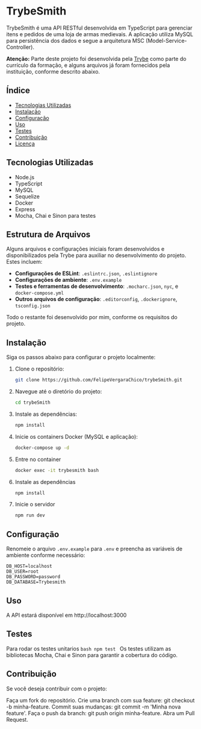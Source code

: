 # TrybeSmith

TrybeSmith é uma API RESTful desenvolvida em TypeScript para gerenciar itens e pedidos de uma loja de armas medievais. A aplicação utiliza MySQL para persistência dos dados e segue a arquitetura MSC (Model-Service-Controller).

**Atenção:** Parte deste projeto foi desenvolvida pela [Trybe](https://www.betrybe.com/) como parte do currículo da formação, e alguns arquivos já foram fornecidos pela instituição, conforme descrito abaixo.

## Índice

- [Tecnologias Utilizadas](#tecnologias-utilizadas)
- [Instalação](#instalação)
- [Configuração](#configuração)
- [Uso](#uso)
- [Testes](#testes)
- [Contribuição](#contribuição)
- [Licença](#licença)

## Tecnologias Utilizadas

- Node.js
- TypeScript
- MySQL
- Sequelize
- Docker
- Express
- Mocha, Chai e Sinon para testes

## Estrutura de Arquivos

Alguns arquivos e configurações iniciais foram desenvolvidos e disponibilizados pela Trybe para auxiliar no desenvolvimento do projeto. Estes incluem:

- **Configurações de ESLint**: `.eslintrc.json`, `.eslintignore`
- **Configurações de ambiente**: `.env.example`
- **Testes e ferramentas de desenvolvimento**: `.mocharc.json`, `nyc`, e `docker-compose.yml`
- **Outros arquivos de configuração**: `.editorconfig`, `.dockerignore`, `tsconfig.json`

Todo o restante foi desenvolvido por mim, conforme os requisitos do projeto.

## Instalação

Siga os passos abaixo para configurar o projeto localmente:

1. Clone o repositório:

    ```bash
    git clone https://github.com/FelipeVergaraChico/trybeSmith.git
    ```

2. Navegue até o diretório do projeto:

    ```bash
    cd trybeSmith
    ```

3. Instale as dependências:

    ```bash
    npm install
    ```

4. Inicie os containers Docker (MySQL e aplicação):

    ```bash
    docker-compose up -d
    ```

5. Entre no container
   ```bash
   docker exec -it trybesmith bash
   ```
6. Instale as dependências
   ```bash
   npm install
   ```
7. Inicie o servidor
   ```bash
   npm run dev
   ```
## Configuração

Renomeie o arquivo `.env.example` para `.env` e preencha as variáveis de ambiente conforme necessário:

```env
DB_HOST=localhost
DB_USER=root
DB_PASSWORD=password
DB_DATABASE=Trybesmith
```

## Uso
A API estará disponível em http://localhost:3000

## Testes
Para rodar os testes unitarios
    ```bash
    npm test
    ```
Os testes utilizam as bibliotecas Mocha, Chai e Sinon para garantir a cobertura do código.

## Contribuição
Se você deseja contribuir com o projeto:

Faça um fork do repositório.
Crie uma branch com sua feature: git checkout -b minha-feature.
Commit suas mudanças: git commit -m 'Minha nova feature'.
Faça o push da branch: git push origin minha-feature.
Abra um Pull Request.
